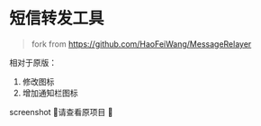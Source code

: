 # 短信转发工具

> fork from https://github.com/HaoFeiWang/MessageRelayer

相对于原版：
1. 修改图标
1. 增加通知栏图标

screenshot 请查看原项目
